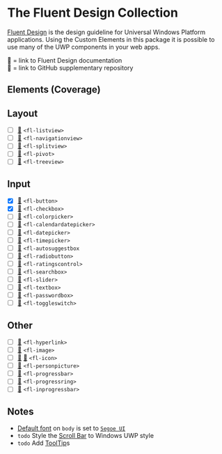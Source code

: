 # The Fluent Design Collection

[Fluent Design](http://fluent.microsoft.com/) is the design guideline for Universal Windows Platform
applications. Using the Custom Elements in this package it is possible to use many of the UWP components
in your web apps.

📘 = link to Fluent Design documentation  
🦑 = link to GitHub supplementary repository

## Elements (Coverage)

## Layout
- [ ] [📘](https://docs.microsoft.com/en-us/windows/uwp/controls-and-patterns/lists) `<fl-listview>`
- [ ] [📘](https://docs.microsoft.com/en-us/windows/uwp/controls-and-patterns/navigationview) `<fl-navigationview>`
- [ ] [📘](https://docs.microsoft.com/en-us/windows/uwp/controls-and-patterns/split-view) `<fl-splitview>`
- [ ] [📘](https://docs.microsoft.com/en-us/windows/uwp/controls-and-patterns/tabs-pivot) `<fl-pivot>`
- [ ] [📘](https://docs.microsoft.com/en-us/windows/uwp/controls-and-patterns/tree-view) `<fl-treeview>`

## Input
- [x] [📘](https://docs.microsoft.com/en-us/windows/uwp/controls-and-patterns/buttons) `<fl-button>`
- [x] [📘](https://docs.microsoft.com/en-us/windows/uwp/controls-and-patterns/checkbox) `<fl-checkbox>`
- [ ] [📘](https://docs.microsoft.com/en-us/windows/uwp/controls-and-patterns/color-picker) `<fl-colorpicker>`
- [ ] [📘](https://docs.microsoft.com/en-us/windows/uwp/controls-and-patterns/calendar-date-picker) `<fl-calendardatepicker>`
- [ ] [📘](https://docs.microsoft.com/en-us/windows/uwp/controls-and-patterns/date-picker) `<fl-datepicker>`
- [ ] [📘](https://docs.microsoft.com/en-us/windows/uwp/controls-and-patterns/time-picker) `<fl-timepicker>`
- [ ] [📘](https://docs.microsoft.com/en-us/windows/uwp/controls-and-patterns/auto-suggest-box) `<fl-autosuggestbox`
- [ ] [📘](https://docs.microsoft.com/en-us/windows/uwp/controls-and-patterns/radio-button) `<fl-radiobutton>`
- [ ] [📘](https://docs.microsoft.com/en-us/windows/uwp/controls-and-patterns/rating) `<fl-ratingscontrol>`
- [ ] [📘](https://docs.microsoft.com/en-us/windows/uwp/controls-and-patterns/search) `<fl-searchbox>`
- [ ] [📘](https://docs.microsoft.com/en-us/windows/uwp/controls-and-patterns/slider) `<fl-slider>`
- [ ] [📘](https://docs.microsoft.com/en-us/windows/uwp/controls-and-patterns/text-box) `<fl-textbox>`
- [ ] [📘](https://docs.microsoft.com/en-us/windows/uwp/controls-and-patterns/password-box) `<fl-passwordbox>`
- [ ] [📘](https://docs.microsoft.com/en-us/windows/uwp/controls-and-patterns/toggles) `<fl-toggleswitch>`

## Other
- [ ] [📘](https://docs.microsoft.com/en-us/windows/uwp/controls-and-patterns/hyperlinks) `<fl-hyperlink>`
- [ ] [📘](https://docs.microsoft.com/en-us/windows/uwp/controls-and-patterns/images-imagebrushes) `<fl-image>`
- [ ] [📘](https://docs.microsoft.com/en-us/windows/uwp/style/segoe-ui-symbol-font) [🦑](https://github.com/Nektro/uwp-icons) `<fl-icon>`
- [ ] [📘](https://docs.microsoft.com/en-us/windows/uwp/controls-and-patterns/person-picture) `<fl-personpicture>`
- [ ] [📘](https://docs.microsoft.com/en-us/windows/uwp/controls-and-patterns/progress-controls) `<fl-progressbar>`
- [ ] [📘](https://docs.microsoft.com/en-us/windows/uwp/controls-and-patterns/progress-controls) `<fl-progressring>`
- [ ] [📘](https://docs.microsoft.com/en-us/windows/uwp/controls-and-patterns/progress-controls) `<fl-inprogressbar>`

## Notes
- [Default font](https://docs.microsoft.com/en-us/windows/uwp/style/typography) on `body` is set to [`Segoe UI`](https://www.microsoft.com/typography/fonts/family.aspx?FID=331)
- `todo` Style the [Scroll Bar](https://docs.microsoft.com/en-us/windows/uwp/controls-and-patterns/scroll-controls) to Windows UWP style
- `todo` Add [ToolTip](https://docs.microsoft.com/en-us/windows/uwp/controls-and-patterns/tooltips)s
